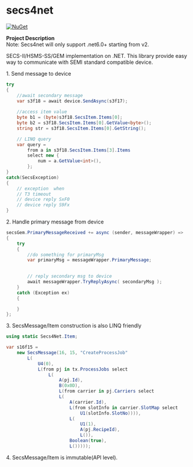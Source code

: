 # secs4net

[![NuGet](https://img.shields.io/nuget/v/secs4net.svg)](https://www.nuget.org/packages/secs4net/)

**Project Description**  
Note: Secs4net will only support .net6.0+ starting from v2.

SECS-II/HSMS-SS/GEM implementation on .NET. This library provide easy way to communicate with SEMI standard compatible device.  

1\. Send message to device
```cs
try
{
    //await secondary message
    var s3f18 = await device.SendAsync(s3f17); 
    
    //access item value
    byte b1 = (byte)s3f18.SecsItem.Items[0]; 
    byte b2 = s3f18.SecsItem.Items[0].GetValue<byte>();
    string str = s3f18.SecsItem.Items[0].GetString();

    // LINQ query
    var query =
        from a in s3f18.SecsItem.Items[3].Items
        select new {
            num = a.GetValue<int>(),
        };
}
catch(SecsException)
{
    // exception  when
    // T3 timeout
    // device reply SxF0
    // device reply S9Fx
}
```
2\. Handle primary message from device
```cs
secsGem.PrimaryMessageReceived += async (sender, messageWrapper) => 
{
    try 
    {
        //do something for primaryMsg
        var primaryMsg = messageWrapper.PrimaryMessage;
	   

        // reply secondary msg to device
        await messageWrapper.TryReplyAsync( secondaryMsg ); 
    }
    catch (Exception ex) 
    {

    }
};
```

3\. SecsMessage/Item construction is also LINQ friendly

```cs
using static Secs4Net.Item;

var s16f15 = 
    new SecsMessage(16, 15, "CreateProcessJob"            
        L(
            U4(0),
            L(from pj in tx.ProcessJobs select
                L(
                    A(pj.Id),
                    B(0x0D),
                    L(from carrier in pj.Carriers select
                    L(
                        A(carrier.Id),
                        L(from slotInfo in carrier.SlotMap select
                            U1(slotInfo.SlotNo)))),
                        L(
                            U1(1),
                            A(pj.RecipeId),
                            L()),
                        Boolean(true),
                        L()))));
```

4\. SecsMessage/Item is immutable(API level).  
